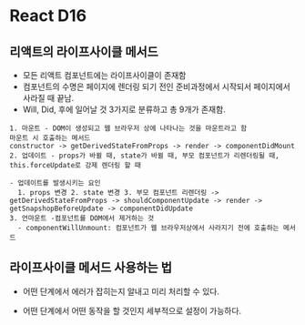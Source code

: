 # React D16
## 리액트의 라이프사이클 메서드
- 모든 리액트 컴포넌트에는 라이프사이클이 존재함
- 컴포넌트의 수명은 페이지에 렌더링 되기 전인 준비과정에서 시작되서 페이지에서 사라질 때 끝남.
- Will, Did, 후에 일어날 것 3가지로 분류하고 총 9개가 존재함.
```
1. 마운트 - DOM이 생성되고 웹 브라우저 상에 나타나는 것을 마운트라고 함
마운트 시 호출하는 메서드
constructor -> getDerivedStateFromProps -> render -> componentDidMount
2. 업데이트 - props가 바뀔 때, state가 바뀔 때, 부모 컴포넌트가 리렌더링될 때, this.forceUpdate로 강제 렌더링 할 때

- 업데이트를 발생시키는 요인
  1. props 변경 2. state 변경 3. 부모 컴포넌트 리렌더링 -> getDerivedStateFromProps -> shouldComponentUpdate -> render -> getSnapshopBeforeUpdate -> componentDidUpdate
3. 언마운트 -컴포넌트를 DOM에서 제거하는 것
  - componentWillUnmount: 컴포넌트가 웹 브라우저상에서 사라지기 전에 호출하는 메서드
```

## 라이프사이클 메서드 사용하는 법
- 어떤 단계에서 에러가 잡히는지 알내고 미리 처리할 수 있다.

- 어떤 단계에서 어떤 동작을 할 것인지 세부적으로 설정이 가능하다.